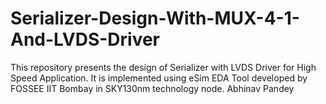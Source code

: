 # Serializer-Design-With-MUX-4-1-And-LVDS-Driver
This repository presents the design of Serializer with LVDS Driver for High Speed Application. It is implemented using eSim EDA Tool developed by FOSSEE IIT Bombay in SKY130nm technology node.
Abhinav Pandey
